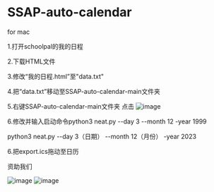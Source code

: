 # SSAP-auto-calendar


for mac

1.打开schoolpal的我的日程

2.下载HTML文件

3.修改“我的日程.html”至"data.txt"

4.把“data.txt”移动至SSAP-auto-calendar-main文件夹

5.右键SSAP-auto-calendar-main文件夹 点击
![image](https://github.com/05lpl/SSAP-auto-calendar/assets/91683680/f9e439f2-af54-46aa-ae8a-06db61d090d0)

6.修改并输入启动命令python3 neat.py --day 3 --month 12 -year 1999

python3 neat.py --day 3（日期） --month 12（月份） -year 2023


6.把export.ics拖动至日历


资助我们

![image](https://github.com/05lpl/SSAP-auto-calendar/assets/91683680/9fa9f057-416e-48a7-b1f9-dced29d5f95f)
![image](https://github.com/05lpl/SSAP-auto-calendar/assets/91683680/9fa9f057-416e-48a7-b1f9-dced29d5f95f)

  
